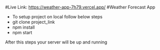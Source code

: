 #Live Link: https://weather-app-7h79.vercel.app/
#Weather Forecast App
- To setup project on local follow below steps
- git clone project_link
- npm install
- npm start

After this steps your server will be up and running
